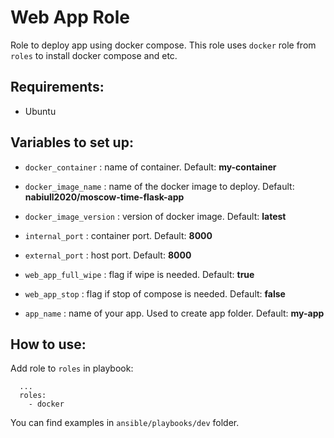 # Web App Role

Role to deploy app using docker compose. This role uses `docker` role from `roles` to install docker compose and etc.

## Requirements:

- Ubuntu

## Variables to set up:

- `docker_container` : name of container. Default: **my-container**

- `docker_image_name` : name of the docker image to deploy. Default: **nabiull2020/moscow-time-flask-app**

- `docker_image_version` : version of docker image. Default: **latest**

- `internal_port` : container port. Default: **8000**

- `external_port` : host port. Default: **8000**

- `web_app_full_wipe` : flag if wipe is needed. Default: **true**

- `web_app_stop` : flag if stop of compose is needed. Default: **false**

- `app_name` : name of your app. Used to create app folder. Default: **my-app**

## How to use:

Add role to `roles` in playbook:

```
  ...
  roles:
    - docker
```

You can find examples in `ansible/playbooks/dev` folder.